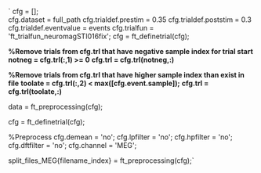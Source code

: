`  cfg                     = [];   
cfg.dataset             = full_path
cfg.trialdef.prestim    = 0.35
cfg.trialdef.poststim   = 0.3
cfg.trialdef.eventvalue = events
cfg.trialfun            = 'ft_trialfun_neuromagSTI016fix';
cfg                     = ft_definetrial(cfg);

**%Remove trials from cfg.trl that have negative sample index for trial start**
**notneg = cfg.trl(:,1) >= 0**
**cfg.trl = cfg.trl(notneg,:)**
  
**%Remove trials from cfg.trl that have higher sample index than exist in file**
**toolate = cfg.trl(:,2) < max([cfg.event.sample]);**
**cfg.trl = cfg.trl(toolate,:)**

data = ft_preprocessing(cfg);

cfg = ft_definetrial(cfg);
    
%Preprocess
cfg.demean = 'no';
cfg.lpfilter = 'no';
cfg.hpfilter = 'no';
cfg.dftfilter = 'no';
cfg.channel = 'MEG';

split_files_MEG{filename_index} = ft_preprocessing(cfg);`